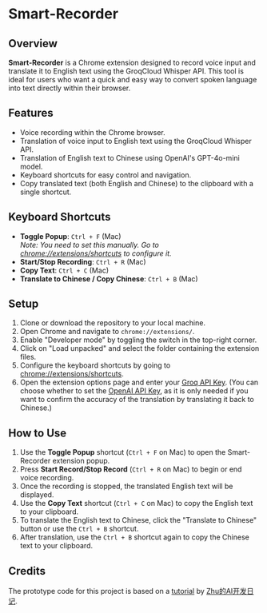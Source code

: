 # Smart-Recorder

## Overview
**Smart-Recorder** is a Chrome extension designed to record voice input and translate it to English text using the GroqCloud Whisper API. This tool is ideal for users who want a quick and easy way to convert spoken language into text directly within their browser.

## Features
- Voice recording within the Chrome browser.
- Translation of voice input to English text using the GroqCloud Whisper API.
- Translation of English text to Chinese using OpenAI's GPT-4o-mini model.
- Keyboard shortcuts for easy control and navigation.
- Copy translated text (both English and Chinese) to the clipboard with a single shortcut.

## Keyboard Shortcuts
- **Toggle Popup**: `Ctrl + F` (Mac)  
  *Note: You need to set this manually. Go to [chrome://extensions/shortcuts](chrome://extensions/shortcuts) to configure it.*
- **Start/Stop Recording**: `Ctrl + R` (Mac)
- **Copy Text**: `Ctrl + C` (Mac)
- **Translate to Chinese / Copy Chinese**: `Ctrl + B` (Mac)

## Setup
1. Clone or download the repository to your local machine.
2. Open Chrome and navigate to `chrome://extensions/`.
3. Enable "Developer mode" by toggling the switch in the top-right corner.
4. Click on "Load unpacked" and select the folder containing the extension files.
5. Configure the keyboard shortcuts by going to [chrome://extensions/shortcuts](chrome://extensions/shortcuts).
6. Open the extension options page and enter your [Groq API Key](https://console.groq.com/keys). (You can choose whether to set the [OpenAI API Key](https://platform.openai.com/api-keys), as it is only needed if you want to confirm the accuracy of the translation by translating it back to Chinese.)

## How to Use
1. Use the **Toggle Popup** shortcut (`Ctrl + F` on Mac) to open the Smart-Recorder extension popup.
2. Press **Start Record/Stop Record** (`Ctrl + R` on Mac) to begin or end voice recording.
3. Once the recording is stopped, the translated English text will be displayed.
4. Use the **Copy Text** shortcut (`Ctrl + C` on Mac) to copy the English text to your clipboard.
5. To translate the English text to Chinese, click the "Translate to Chinese" button or use the `Ctrl + B` shortcut.
6. After translation, use the `Ctrl + B` shortcut again to copy the Chinese text to your clipboard.

## Credits
The prototype code for this project is based on a [tutorial](https://www.youtube.com/watch?v=MWlcUgyllco) by [Zhu的AI开发日记](https://www.youtube.com/@zhuhaofunAI).
